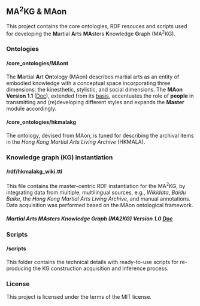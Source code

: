 ## MA<sup>2</sup>KG & MAon

This project contains the core ontologies, RDF resouces and scripts used for developing the <strong>M</strong>artial <strong>A</strong>rts <strong>MA</strong>sters <strong>K</strong>nowledge <strong>G</strong>raph (MA<sup>2</sup>KG).

### Ontologies

#### /core_ontologies/MAont

The <strong>M</strong>artial <strong>A</strong>rt <strong>On</strong>tology (MAon) describes martial arts as an entity of embodied knowledge with a conceptual space incorporating three dimensions: the kinesthetic, stylistic, and social dimensions. 
The <strong>MAon Version 1.1 </strong> ([Doc](https://purl.org/maont/techCorpus)), extended from its [basis](https://github.com/renie26/ont), accentuates the role of <b>people</b> in transmitting and (re)developing different styles and expands the <b>Master</b> module accordingly.


#### /core_ontologies/hkmalakg
The ontology, devised from MAon, is tuned for describing the archival items in the *Hong Kong Martial Arts Living Archive* (HKMALA).

### Knowledge graph (KG) instantiation

#### /rdf/hkmalakg_wiki.ttl

This file contains the master-centric RDF instantiation for the MA<sup>2</sup>KG, by integrating data from multiple, multilingual sources, e.g., *Wikidata*, *Baidu Baike*, the *Hong Kong Martial Arts Living Archive*, and manual annotations. Data acquisition was performed based on the MAon ontological framework. 
##### Martial Arts MAsters Knowledge Graph (MA2KG) Version 1.0 [Doc](https://EncodingActs.github.io/doc/MA2KG/extract.html)

### Scripts

#### /scripts
This folder contains the technical details with ready-to-use scripts for re-producing the KG construction acquisition and inference process. 

### License
This project is licensed under the terms of the MIT license.

